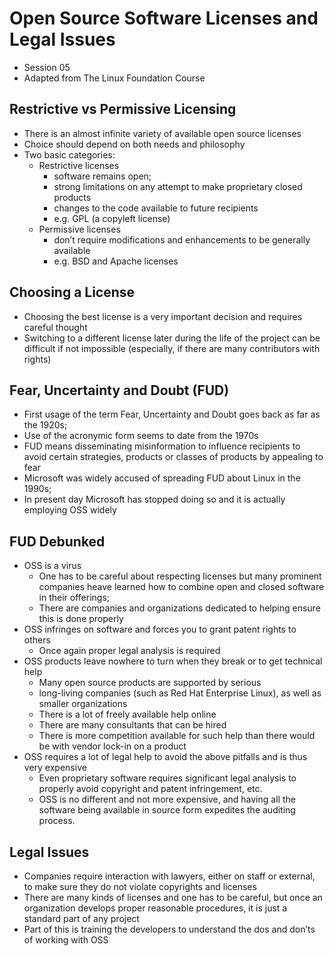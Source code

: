 # Open Source Software Licenses and Legal Issues

-   Session 05
-   Adapted from The Linux Foundation Course

## Restrictive vs Permissive Licensing

-   There is an almost infinite variety of available open source licenses
-   Choice should depend on both needs and philosophy
-   Two basic categories:
    -   Restrictive licenses
        -   software remains open;
        -   strong limitations on any attempt to make proprietary closed products
        -   changes to the code available to future recipients
        -   e.g. GPL (a copyleft license)
    -   Permissive licenses
        -   don’t require modifications and enhancements to be generally available
        -   e.g. BSD and Apache licenses

## Choosing a License

-   Choosing the best license is a very important decision and requires careful thought
-   Switching to a different license later during the life of the project can be difficult if not impossible (especially, if there are many contributors with rights)

## Fear, Uncertainty and Doubt (FUD)

-   First usage of the term Fear, Uncertainty and Doubt goes back as far as the 1920s;
-   Use of the acronymic form seems to date from the 1970s
-   FUD means disseminating misinformation to influence recipients to avoid certain strategies, products or classes of products by appealing to fear
-   Microsoft was widely accused of spreading FUD about Linux in the 1990s;
-   In present day Microsoft has stopped doing so and it is actually employing OSS widely

## FUD Debunked

-   OSS is a virus
    -   One has to be careful about respecting licenses but many prominent companies heave learned how to combine open and closed software in their offerings;
    -   There are companies and organizations dedicated to helping ensure this is done properly
-   OSS infringes on software and forces you to grant patent rights to others
    -   Once again proper legal analysis is required
-   OSS products leave nowhere to turn when they break or to get technical help
    -   Many open source products are supported by serious
    -   long-living companies (such as Red Hat Enterprise Linux), as well as smaller organizations
    -   There is a lot of freely available help online
    -   There are many consultants that can be hired
    -   There is more competition available for such help than there would be with vendor lock-in on a product
-   OSS requires a lot of legal help to avoid the above pitfalls and is thus very expensive
    -   Even proprietary software requires significant legal analysis to properly avoid copyright and patent infringement, etc.
    -   OSS is no different and not more expensive, and having all the software being available in source form expedites the auditing process.

## Legal Issues

-   Companies require interaction with lawyers, either on staff or external, to make sure they do not violate copyrights and licenses
-   There are many kinds of licenses and one has to be careful, but once an organization develops proper reasonable procedures, it is just a standard part of any project
-   Part of this is training the developers to understand the dos and don’ts of working with OSS
